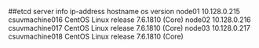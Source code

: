  
##etcd server info
 	    ip-address	    hostname	    os version
node01	10.128.0.215	csuvmachine016	CentOS Linux release 7.6.1810 (Core)
node02	10.128.0.216	csuvmachine017	CentOS Linux release 7.6.1810 (Core)
node03	10.128.0.217	csuvmachine018	CentOS Linux release 7.6.1810 (Core)
